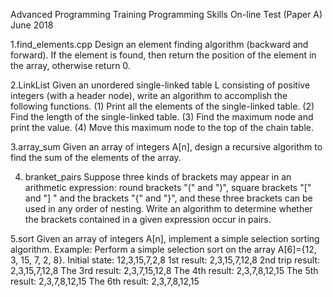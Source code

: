 
Advanced Programming Training Programming Skills On-line Test (Paper A)
June 2018

1.find_elements.cpp
Design an element finding algorithm (backward and forward). If the element is found, then return the position of the element in the array, otherwise return 0.

2.LinkList
Given an unordered single-linked table L consisting of positive integers (with a header node), write an algorithm to accomplish the following functions.
(1) Print all the elements of the single-linked table.
(2) Find the length of the single-linked table.
(3) Find the maximum node and print the value.
(4) Move this maximum node to the top of the chain table.

3.array_sum
Given an array of integers A[n], design a recursive algorithm to find the sum of the elements of the array.

4. branket_pairs
Suppose three kinds of brackets may appear in an arithmetic expression: round brackets "(" and ")", square brackets "[" and "] " and the brackets "{" and "}", and these three brackets can be used in any order of nesting. Write an algorithm to determine whether the brackets contained in a given expression occur in pairs.

5.sort
Given an array of integers A[n], implement a simple selection sorting algorithm.
Example: Perform a simple selection sort on the array A[6]={12, 3, 15, 7, 2, 8}.
Initial state: 12,3,15,7,2,8
1st result: 2,3,15,7,12,8
2nd trip result: 2,3,15,7,12,8
The 3rd result: 2,3,7,15,12,8
The 4th result: 2,3,7,8,12,15
The 5th result: 2,3,7,8,12,15
The 6th result: 2,3,7,8,12,15


